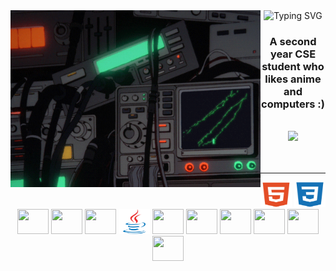 <div id="header" align="center">
  <img src="https://readme-typing-svg.demolab.com?font=Mukta&weight=700&size=30&pause=1000&color=F7F7F7&center=true&vCenter=true&width=435&lines=Hello+World+!" alt="Typing SVG" />
  <img align="left" width="400px" src="public/tech1.gif"/>
</div>
<h3 align="center" >A second year CSE student who likes anime and computers :) </h3>
<br>
<div id="badges" align="center">
  <a href="https://www.linkedin.com/in/kumarsrajan/" target="_blank">
  <img src="https://img.shields.io/badge/LinkedIn-blue?style=for-the-badge&logo=linkedin"/>
  </a>
  
</div>
<br>
<br>
 <hr/>
  <div align="center">
    <img src="https://github.com/devicons/devicon/blob/master/icons/html5/html5-plain.svg" height=40 width=50/>
    <img src="https://github.com/devicons/devicon/blob/master/icons/css3/css3-plain.svg" height=40 width=50/>
    <img src="https://cdn.jsdelivr.net/gh/devicons/devicon/icons/javascript/javascript-plain.svg" height=40 width=50 />
    <img src="https://cdn.jsdelivr.net/gh/devicons/devicon/icons/c/c-plain.svg" height=40 width=50 />
    <img src="https://cdn.jsdelivr.net/gh/devicons/devicon/icons/cplusplus/cplusplus-plain.svg" height=40 width=50/>
    <img src="https://github.com/devicons/devicon/blob/master/icons/java/java-original.svg" height=40 width=50/>
    <img src="https://cdn.jsdelivr.net/gh/devicons/devicon/icons/react/react-original.svg" height=40 width=50/>
    <img src="https://skillicons.dev/icons?i=nextjs" height=40 width=50/>
    <img src="https://cdn.jsdelivr.net/gh/devicons/devicon/icons/bootstrap/bootstrap-plain.svg" height=40 width=50/>
    <img src="https://cdn.jsdelivr.net/gh/devicons/devicon/icons/tailwindcss/tailwindcss-plain.svg" height=40 width=50/>
    <img src="https://cdn.jsdelivr.net/gh/devicons/devicon/icons/vscode/vscode-original.svg" height=40 width=50/>
    <img src="https://cdn.jsdelivr.net/gh/devicons/devicon/icons/git/git-original.svg" height=40 width=50 />     
  </div>
<!--  <hr/>
  <div align="center">
    <img src="https://cdn.jsdelivr.net/gh/devicons/devicon/icons/mongodb/mongodb-original-wordmark.svg" height=40 width=50/>
    <img src="https://skillicons.dev/icons?i=express" height=40 width=50/>
    <img src="https://cdn.jsdelivr.net/gh/devicons/devicon/icons/nodejs/nodejs-original-wordmark.svg" height=40 width=50/>
    <img src="https://cdn.jsdelivr.net/gh/devicons/devicon/icons/sass/sass-original.svg" height=40 width=50 />
    <img src="https://github.com/devicons/devicon/blob/master/icons/python/python-original.svg" height=40 width=50/>
    <img src="https://cdn.jsdelivr.net/gh/devicons/devicon/icons/docker/docker-plain.svg" height=40 width=50 />
  </div> -->

